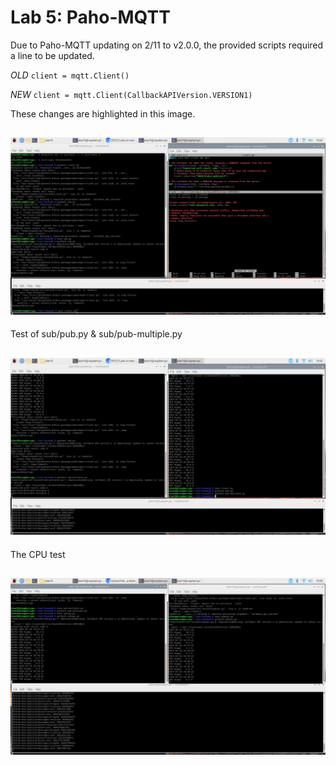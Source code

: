 # Lab 5: Paho-MQTT

Due to Paho-MQTT updating on 2/11 to v2.0.0, the provided scripts required a line to be updated.

*OLD* ``` client = mqtt.Client() ```

*NEW* ``` client = mqtt.Client(CallbackAPIVersion.VERSION1) ```

These changes are highlighted in this image.

![](Screenshots/lab5_1.png)
---
Test of sub/pub.py & sub/pub-multiple.py

![](Screenshots/lab5_2.png)
---
The CPU test

![](Screenshots/lab5_3.png)
---
